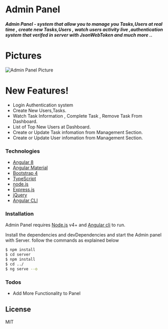 # Admin Panel


##### Admin Panel - system that allow you to manage you Tasks,Users at real time , create new Tasks,Users , watch users activity live ,authentication system that verifed in server with JsonWebToken and much more ..

# Pictures


![Admin Panel Picture](https://i.imgur.com/MFbMSZ0.png)

#

# New Features!

- Login Authentication system
 - Create New Users,Tasks.
 - Watch Task Information , Complete Task , Remove Task From Dashboard.
  - List of Top New Users at Dashboard.
- Create or Update Task infomation from Management Section.
- Create or Update User infomation from Management Section.


### Technologies


* [Angular 8] 
* [Angular Material]
* [Bootstrap 4] 
* [TypeScript] 
* [node.js] 
* [Express.js] 
* [jQuery]
* [Angular CLI]


### Installation

Admin Panel requires [Node.js](https://nodejs.org/) v4+  and [Angular cli](https://cli.angular.io/) to run.

Install the dependencies and devDependencies and start the Admin panel with Server.
follow the commands as explained below

```sh
$ npm install
$ cd server
$ npm install
$ cd ../
$ ng serve --o
```


### Todos

 - Add More Functionality to Panel

License
----

MIT



[//]: # (These are reference links used in the body of this note and get stripped out when the markdown processor does its job. There is no need to format nicely because it shouldn't be seen. Thanks SO - http://stackoverflow.com/questions/4823468/store-comments-in-markdown-syntax)


   [Angular Material]: <https://material.angular.io/>
   [Angular CLI]: <https://cli.angular.io/>
   [dill]: <https://github.com/joemccann/dillinger>
   [git-repo-url]: <https://github.com/joemccann/dillinger.git>
   [john gruber]: <http://daringfireball.net>
   [df1]: <http://daringfireball.net/projects/markdown/>
   [TypeScript]: <https://www.typescriptlang.org/>
   [Bootstrap 4]: <https://getbootstrap.com/>
   [node.js]: <http://nodejs.org>
   [Twitter Bootstrap]: <http://twitter.github.com/bootstrap/>
   [jQuery]: <http://jquery.com>
   [@tjholowaychuk]: <http://twitter.com/tjholowaychuk>
   [express.js]: <http://expressjs.com>
   [Angular 8]: <https://angular.io/>
   [Gulp]: <http://gulpjs.com>


